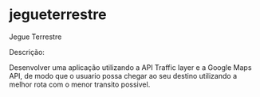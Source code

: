 # jegueterrestre
Jegue Terrestre 

 Descrição:
 
 Desenvolver uma aplicação utilizando a API Traffic layer e a Google Maps API, de modo que o usuario possa chegar ao seu destino utilizando a melhor rota com o menor transito possivel.
